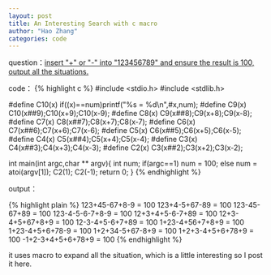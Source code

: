 ```yaml
---
layout: post
title: An Interesting Search with c macro
author: "Hao Zhang"
categories: code
---
```


question：[insert "+" or "-" into "123456789" and ensure the result is 100, output all the situations.][question]

code：
{% highlight c %}
#include <stdio.h>
#include <stdlib.h>

#define C10(x) if((x)==num)printf("%s = %d\n",#x,num);
#define C9(x) C10(x##9);C10(x+9);C10(x-9);
#define C8(x) C9(x##8);C9(x+8);C9(x-8);
#define C7(x) C8(x##7);C8(x+7);C8(x-7);
#define C6(x) C7(x##6);C7(x+6);C7(x-6);
#define C5(x) C6(x##5);C6(x+5);C6(x-5);
#define C4(x) C5(x##4);C5(x+4);C5(x-4);
#define C3(x) C4(x##3);C4(x+3);C4(x-3);
#define C2(x) C3(x##2);C3(x+2);C3(x-2);

int main(int argc,char ** argv){
  int num;
  if(argc==1) num = 100;
  else        num = atoi(argv[1]);
  C2(1);
  C2(-1);
  return 0;
}
{% endhighlight %}

output：

{% highlight plain %}
123+45-67+8-9 = 100
123+4-5+67-89 = 100
123-45-67+89 = 100
123-4-5-6-7+8-9 = 100
12+3+4+5-6-7+89 = 100
12+3-4+5+67+8+9 = 100
12-3-4+5-6+7+89 = 100
1+23-4+56+7+8+9 = 100
1+23-4+5+6+78-9 = 100
1+2+34-5+67-8+9 = 100
1+2+3-4+5+6+78+9 = 100
-1+2-3+4+5+6+78+9 = 100
{% endhighlight %}

it uses macro to expand all the situation, which is a little interesting so I post it here.

[question]: http://www.linuxeden.com/html/develop/20150907/162726.html
